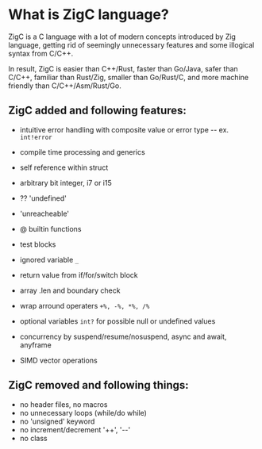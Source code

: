 
# What is ZigC language?
  
ZigC is a C language with a lot of modern concepts introduced by Zig language, getting rid of seemingly unnecessary features and some illogical syntax from C/C++. 
  
In result, ZigC is easier than C++/Rust, faster than Go/Java, safer than C/C++, familiar than Rust/Zig, smaller than Go/Rust/C, and more machine friendly than C/C++/Asm/Rust/Go.
  
## ZigC added and following features:
  
* intuitive error handling with composite value or error type -- ex. `int!error`
* compile time processing and generics
* self reference within struct
* arbitrary bit integer, i7 or i15
* ?? 'undefined'
* 'unreacheable'
* @ builtin functions
* test blocks
* ignored variable `_`
  
* return value from if/for/switch block
* array .len and boundary check
* wrap arround operaters `+%, -%, *%, /%`
* optional variables `int?` for possible null or undefined values
* concurrency by suspend/resume/nosuspend, async and await, anyframe
* SIMD vector operations
  
## ZigC removed and following things:
  
* no header files, no macros
* no unnecessary loops (while/do while)
* no 'unsigned' keyword
* no increment/decrement '++', '--'
* no class

